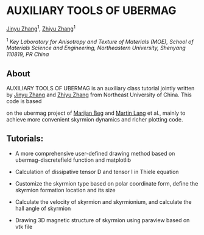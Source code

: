 # AUXILIARY TOOLS OF UBERMAG

[Jinyu Zhang](https://github.com/code-whale)<sup>1</sup>, [Zhiyu Zhang](https://github.com/ZhiyuZhang001)<sup>1</sup>

<sup>1</sup> *Key Laboratory for Anisotropy and Texture of Materials (MOE), School of Materials Science and Engineering, Northeastern University, Shenyang 110819, PR China*  

## About

AUXILIARY TOOLS OF UBERMAG is an auxiliary class tutorial jointly written by [Jinyu Zhang](https://github.com/code-whale) and [Zhiyu Zhang](https://github.com/ZhiyuZhang001) from Northeast University of China. This code is based 

on the ubermag project of [Marijan Beg](https://github.com/marijanbeg) and [Martin Lang](https://github.com/lang-m) et al., mainly to achieve more convenient skyrmion dynamics and richer plotting code.

## Tutorials:

- A more comprehensive user-defined drawing method based on ubermag-discretefield function and matplotlib

- Calculation of dissipative tensor D and tensor I in Thiele equation

- Customize the skyrmion type based on polar coordinate form, define the skyrmion formation location and its size

- Calculate the velocity of skyrmion and skyrmionium, and calculate the hall angle of skyrmion

- Drawing 3D magnetic structure of skyrmion using paraview based on vtk file

